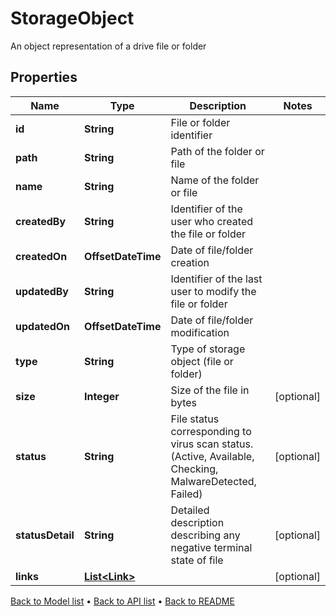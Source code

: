 

# StorageObject

An object representation of a drive file or folder

## Properties

| Name | Type | Description | Notes |
|------------ | ------------- | ------------- | -------------|
|**id** | **String** | File or folder identifier |  |
|**path** | **String** | Path of the folder or file |  |
|**name** | **String** | Name of the folder or file |  |
|**createdBy** | **String** | Identifier of the user who created the file or folder |  |
|**createdOn** | **OffsetDateTime** | Date of file/folder creation |  |
|**updatedBy** | **String** | Identifier of the last user to modify the file or folder |  |
|**updatedOn** | **OffsetDateTime** | Date of file/folder modification |  |
|**type** | **String** | Type of storage object (file or folder) |  |
|**size** | **Integer** | Size of the file in bytes |  [optional] |
|**status** | **String** | File status corresponding to virus scan status. (Active, Available, Checking, MalwareDetected, Failed) |  [optional] |
|**statusDetail** | **String** | Detailed description describing any negative terminal state of file |  [optional] |
|**links** | [**List&lt;Link&gt;**](Link.md) |  |  [optional] |



[Back to Model list](../README.md#documentation-for-models) &#8226; [Back to API list](../README.md#documentation-for-api-endpoints) &#8226; [Back to README](../README.md)


